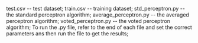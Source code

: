 test.csv -- test dataset;
train.csv -- training dataset;
std_perceptron.py -- the standard perceptron algorithm;
average_perceptron.py -- the averaged perceptron algorithm;
voted_perceptron.py -- the voted perceptron algorithm;
To run the .py file, refer to the end of each file and set the correct parameters ans then run the file to get the results;
